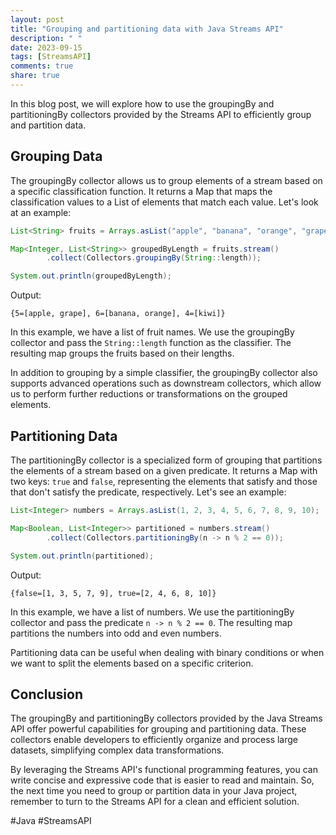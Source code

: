 ```yaml
---
layout: post
title: "Grouping and partitioning data with Java Streams API"
description: " "
date: 2023-09-15
tags: [StreamsAPI]
comments: true
share: true
---
```


In this blog post, we will explore how to use the groupingBy and partitioningBy collectors provided by the Streams API to efficiently group and partition data.

## Grouping Data

The groupingBy collector allows us to group elements of a stream based on a specific classification function. It returns a Map that maps the classification values to a List of elements that match each value. Let's look at an example:

```java
List<String> fruits = Arrays.asList("apple", "banana", "orange", "grape", "kiwi");

Map<Integer, List<String>> groupedByLength = fruits.stream()
        .collect(Collectors.groupingBy(String::length));

System.out.println(groupedByLength);
```

Output:

```
{5=[apple, grape], 6=[banana, orange], 4=[kiwi]}
```

In this example, we have a list of fruit names. We use the groupingBy collector and pass the `String::length` function as the classifier. The resulting map groups the fruits based on their lengths.

In addition to grouping by a simple classifier, the groupingBy collector also supports advanced operations such as downstream collectors, which allow us to perform further reductions or transformations on the grouped elements.

## Partitioning Data

The partitioningBy collector is a specialized form of grouping that partitions the elements of a stream based on a given predicate. It returns a Map with two keys: `true` and `false`, representing the elements that satisfy and those that don't satisfy the predicate, respectively. Let's see an example:

```java
List<Integer> numbers = Arrays.asList(1, 2, 3, 4, 5, 6, 7, 8, 9, 10);

Map<Boolean, List<Integer>> partitioned = numbers.stream()
        .collect(Collectors.partitioningBy(n -> n % 2 == 0));

System.out.println(partitioned);
```

Output:

```
{false=[1, 3, 5, 7, 9], true=[2, 4, 6, 8, 10]}
```

In this example, we have a list of numbers. We use the partitioningBy collector and pass the predicate `n -> n % 2 == 0`. The resulting map partitions the numbers into odd and even numbers.

Partitioning data can be useful when dealing with binary conditions or when we want to split the elements based on a specific criterion.

## Conclusion

The groupingBy and partitioningBy collectors provided by the Java Streams API offer powerful capabilities for grouping and partitioning data. These collectors enable developers to efficiently organize and process large datasets, simplifying complex data transformations.

By leveraging the Streams API's functional programming features, you can write concise and expressive code that is easier to read and maintain. So, the next time you need to group or partition data in your Java project, remember to turn to the Streams API for a clean and efficient solution.

#Java #StreamsAPI